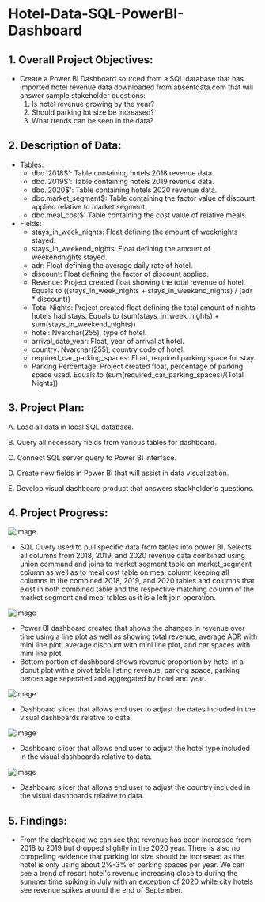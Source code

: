 # Hotel-Data-SQL-PowerBI-Dashboard

## 1. Overall Project Objectives:
- Create a Power BI Dashboard sourced from a SQL database that has imported hotel revenue data downloaded from absentdata.com that will answer sample stakeholder questions:
  1. Is hotel revenue growing by the year?
  2. Should parking lot size be increased?
  3. What trends can be seen in the data?

## 2. Description of Data:
- Tables:
  - dbo.'2018$': Table containing hotels 2018 revenue data. 
  - dbo.'2019$': Table containing hotels 2019 revenue data. 
  - dbo.'2020$': Table containing hotels 2020 revenue data. 
  - dbo.market_segment$: Table containing the factor value of discount applied relative to market segment.
  - dbo.meal_cost$: Table containing the cost value of relative meals. 
- Fields:
  - stays_in_week_nights: Float defining the amount of weeknights stayed. 
  - stays_in_weekend_nights: Float defining the amount of weekendnights stayed. 
  - adr: Float defining the average daily rate of hotel.
  - discount: Float defining the factor of discount applied. 
  - Revenue: Project created float showing the total revenue of hotel. Equals to ((stays_in_week_nights + stays_in_weekend_nights) / (adr * discount))
  - Total Nights: Project created float defining the total amount of nights hotels had stays. Equals to (sum(stays_in_week_nights) + sum(stays_in_weekend_nights))
  - hotel: Nvarchar(255), type of hotel.
  - arrival_date_year: Float, year of arrival at hotel. 
  - country: Nvarchar(255), country code of hotel. 
  - required_car_parking_spaces: Float, required parking space for stay. 
  - Parking Percentage: Project created float, percentage of parking space used. Equals to (sum(required_car_parking_spaces)/(Total Nights))

## 3. Project Plan:
A. Load all data in local SQL database. 

B. Query all necessary fields from various tables for dashboard. 

C. Connect SQL server query to Power BI interface.

D. Create new fields in Power BI that will assist in data visualization. 

E. Develop visual dashboard product that answers stackholder's questions. 

## 4. Project Progress:

![image](https://user-images.githubusercontent.com/100554707/166867863-5547f170-4f0f-45b9-a109-83dbbcaaa2bf.png)

- SQL Query used to pull specific data from tables into power BI. Selects all columns from 2018, 2019, and 2020 revenue data combined using union command and joins to market segment table on market_segment column as well as to meal cost table on meal column keeping all columns in the combined 2018, 2019, and 2020 tables and columns that exist in both combined table and the respective matching column of the market segment and meal tables as it is a left join operation. 

![image](https://user-images.githubusercontent.com/100554707/166868385-4b578718-e604-4915-aa5a-9d7110152dfd.png)

- Power BI dashboard created that shows the changes in revenue over time using a line plot as well as showing total revenue, average ADR with mini line plot, average discount with mini line plot, and car spaces with mini line plot.
- Bottom portion of dashboard shows revenue proportion by hotel in a donut plot with a pivot table listing revenue, parking space, parking percentage seperated and aggregated by hotel and year. 

![image](https://user-images.githubusercontent.com/100554707/166868657-e6dd4553-a6d6-4dbe-b055-eab7e2dcdcd5.png)

- Dashboard slicer that allows end user to adjust the dates included in the visual dashboards relative to data. 

![image](https://user-images.githubusercontent.com/100554707/166868674-46df4b59-0fb4-482e-a49b-600713b5f59e.png)

- Dashboard slicer that allows end user to adjust the hotel type included in the visual dashboards relative to data. 

![image](https://user-images.githubusercontent.com/100554707/166868692-f1eafa89-d255-4048-b267-add5a0707744.png)

- Dashboard slicer that allows end user to adjust the country included in the visual dashboards relative to data. 

## 5. Findings:

- From the dashboard we can see that revenue has been increased from 2018 to 2019 but dropped slightly in the 2020 year. There is also no compelling evidence that parking lot size should be increased as the hotel is only using about 2%-3% of parking spaces per year. We can see a trend of resort hotel's revenue increasing close to during the summer time spiking in July with an exception of 2020 while city hotels see revenue spikes around the end of September. 
